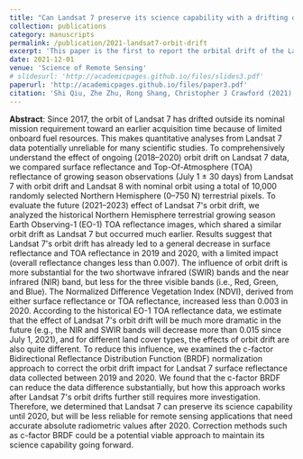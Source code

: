 ```yaml
---
title: "Can Landsat 7 preserve its science capability with a drifting orbit?"
collection: publications
category: manuscripts
permalink: /publication/2021-landsat7-orbit-drift
excerpt: 'This paper is the first to report the orbital drift of the Landsat 7 satellite and its impact on reflectance. <b>The findings summarized in this study currently serve as foundational information about Landsat 7, as featured in <a href="https://developers.google.com/earth-engine/datasets/catalog/LANDSAT_LE07_C02_T1_L2#description">Google Earth Engine</a>.</b>'
date: 2021-12-01
venue: 'Science of Remote Sensing'
# slidesurl: 'http://academicpages.github.io/files/slides3.pdf'
paperurl: 'http://academicpages.github.io/files/paper3.pdf'
citation: 'Shi Qiu, Zhe Zhu, Rong Shang, Christopher J Crawford (2021). &quot;Can Landsat 7 preserve its science capability with a drifting orbit?.&quot; <i>Science of Remote Sensing</i>. 4.'
---
```


<b>Abstract</b>: Since 2017, the orbit of Landsat 7 has drifted outside its nominal mission requirement toward an earlier acquisition time because of limited onboard fuel resources. This makes quantitative analyses from Landsat 7 data potentially unreliable for many scientific studies. To comprehensively understand the effect of ongoing (2018–2020) orbit drift on Landsat 7 data, we compared surface reflectance and Top-Of-Atmosphere (TOA) reflectance of growing season observations (July 1 ± 30 days) from Landsat 7 with orbit drift and Landsat 8 with nominal orbit using a total of 10,000 randomly selected Northern Hemisphere (0–750 N) terrestrial pixels. To evaluate the future (2021–2023) effect of Landsat 7's orbit drift, we analyzed the historical Northern Hemisphere terrestrial growing season Earth Observing-1 (EO-1) TOA reflectance images, which shared a similar orbit drift as Landsat 7 but occurred much earlier. Results suggest that Landsat 7's orbit drift has already led to a general decrease in surface reflectance and TOA reflectance in 2019 and 2020, with a limited impact (overall reflectance changes less than 0.007). The influence of orbit drift is more substantial for the two shortwave infrared (SWIR) bands and the near infrared (NIR) band, but less for the three visible bands (i.e., Red, Green, and Blue). The Normalized Difference Vegetation Index (NDVI), derived from either surface reflectance or TOA reflectance, increased less than 0.003 in 2020. According to the historical EO-1 TOA reflectance data, we estimate that the effect of Landsat 7's orbit drift will be much more dramatic in the future (e.g., the NIR and SWIR bands will decrease more than 0.015 since July 1, 2021), and for different land cover types, the effects of orbit drift are also quite different. To reduce this influence, we examined the c-factor Bidirectional Reflectance Distribution Function (BRDF) normalization approach to correct the orbit drift impact for Landsat 7 surface reflectance data collected between 2019 and 2020. We found that the c-factor BRDF can reduce the data difference substantially, but how this approach works after Landsat 7's orbit drifts further still requires more investigation. Therefore, we determined that Landsat 7 can preserve its science capability until 2020, but will be less reliable for remote sensing applications that need accurate absolute radiometric values after 2020. Correction methods such as c-factor BRDF could be a potential viable approach to maintain its science capability going forward.
